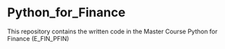 # Python_for_Finance
This repository contains the written code in the Master Course Python for Finance (E_FIN_PFIN)
